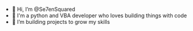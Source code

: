 - 👋 Hi, I’m @Se7enSquared
- 👀 I'm a python and VBA developer who loves building things with code
- 🌱 I’m building projects to grow my skills
